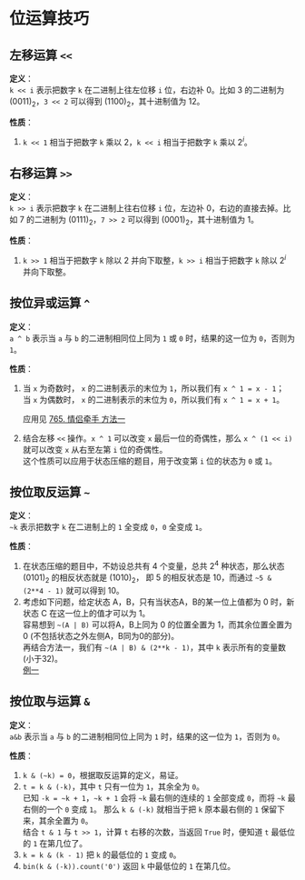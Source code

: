 # 位运算技巧


## 左移运算 `<<`
**定义**：  
`k << i` 表示把数字 `k` 在二进制上往左位移 `i` 位，右边补 0。比如 3 的二进制为 (0011)<sub>2</sub>，`3 << 2` 可以得到 (1100)<sub>2</sub>，其十进制值为 12。

**性质**：  
1. `k << 1` 相当于把数字 `k` 乘以 2，`k << i` 相当于把数字 `k` 乘以 2<sup>*i*</sup>。



## 右移运算 `>>`
**定义**：  
`k >> i` 表示把数字 `k` 在二进制上往右位移 `i` 位，左边补 0，右边的直接去掉。比如 7 的二进制为 (0111)<sub>2</sub>，`7 >> 2` 可以得到 (0001)<sub>2</sub>，其十进制值为 1。

**性质**： 
1. `k >> 1` 相当于把数字 `k` 除以 2 并向下取整，`k >> i` 相当于把数字 `k` 除以 2<sup>*i*</sup> 并向下取整。



## 按位异或运算 `^`
**定义**：  
`a ^ b` 表示当 `a` 与 `b` 的二进制相同位上同为 `1` 或 `0` 时，结果的这一位为 `0`，否则为 `1`。

**性质**： 
1. 当 `x` 为奇数时， `x` 的二进制表示的末位为 `1`，所以我们有 `x ^ 1 = x - 1`；  
   当 `x` 为偶数时， `x` 的二进制表示的末位为 `0`，所以我们有 `x ^ 1 = x + 1`。
   
   应用见 [765. 情侣牵手 方法一](https://github.com/Mathstarry/Leetcode/blob/master/problems/0765_minSwapsCouples/ideas.md)
   
2. 结合左移 `<<` 操作。`x ^ 1` 可以改变 `x` 最后一位的奇偶性，那么 `x ^ (1 << i)` 就可以改变 `x` 从右至左第 `i` 位的奇偶性。  
   这个性质可以应用于状态压缩的题目，用于改变第 `i` 位的状态为 `0` 或 `1`。




## 按位取反运算 `~`
**定义**：  
`~k` 表示把数字 `k` 在二进制上的 `1` 全变成 `0`，`0` 全变成 `1`。

**性质**：  
1. 在状态压缩的题目中，不妨设总共有 4 个变量，总共 2<sup>4</sup> 种状态，那么状态 (0101)<sub>2</sub> 的相反状态就是 (1010)<sub>2</sub>，
   即 5 的相反状态是 10，而通过 `~5 & (2**4 - 1)` 就可以得到 10。
2. 考虑如下问题，给定状态 A，B，只有当状态A，B的某一位上值都为 0 时，新状态 C 在这一位上的值才可以为 1。  
   容易想到 `~(A | B)` 可以将A，B上同为 0 的位置全置为 1，而其余位置全置为 0 (不包括状态之外左侧A，B同为0的部分)。  
   再结合方法一，我们有 `~(A | B) & (2**k - 1)`，其中 `k` 表示所有的变量数(小于32)。  
   [例一](https://github.com/Mathstarry/Leetcode/blob/master/tricks/bit-operation/example_01.md)
   
   




## 按位取与运算 `&`
**定义**：  
`a&b` 表示当 `a` 与 `b` 的二进制相同位上同为 `1` 时，结果的这一位为 `1`，否则为 `0`。

**性质**：  
1. `k & (~k) = 0`，根据取反运算的定义，易证。
2. `t = k & (-k)`，其中 `t` 只有一位为 `1`，其余全为 `0`。  
   已知 `-k = ~k + 1`，`~k + 1` 会将 `~k` 最右侧的连续的 `1` 全部变成 `0`，而将 `~k` 最右侧的一个 `0` 变成 `1`。
   那么 `k & (-k)` 就相当于把 `k` 原本最右侧的 `1` 保留下来，其余全置为 `0`。  
   结合 `t & 1` 与 `t >> 1`，计算 `t` 右移的次数，当返回 `True` 时，便知道 `t` 最低位的 `1` 在第几位了。
3. `k = k & (k - 1)` 把 `k` 的最低位的 `1` 变成 `0`。
4. `bin(k & (-k)).count('0')` 返回 `k` 中最低位的 `1` 在第几位。
   
   
   
   
   
